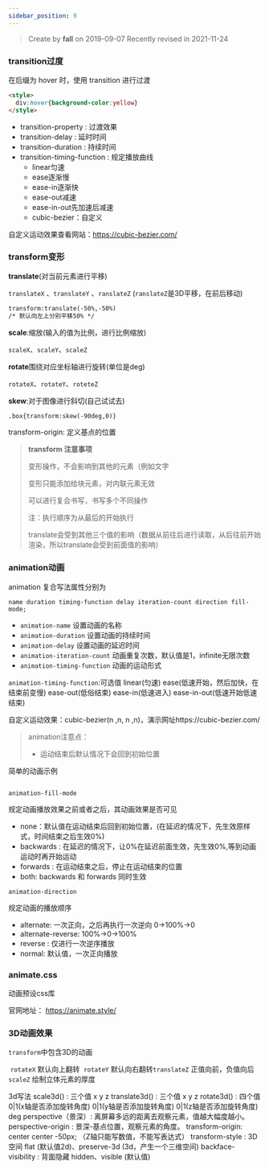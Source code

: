 ```yaml
---
sidebar_position: 9
---
```


> Create by **fall** on 2019-09-07
> Recently revised in 2021-11-24

### transition过度

在后缀为 hover 时，使用 transition 进行过渡

```html
<style>
  div:hover{background-color:yellow}
</style>
```

- transition-property : 过渡效果
- transition-delay : 延时时间
- transition-duration : 持续时间
- transition-timing-function : 规定播放曲线 
  - linear匀速 
  - ease逐渐慢 
  - ease-in逐渐快 
  - ease-out减速 
  - ease-in-out先加速后减速 
  - cubic-bezier：自定义

自定义运动效果查看网站：https://cubic-bezier.com/

### transform变形

**translate**(对当前元素进行平移) 

`translateX` 、`translateY` 、`ranslateZ` (`ranslateZ`是3D平移，在前后移动)

```html
transform:translate(-50%,-50%)
/* 默认向左上分别平移50% */
```

**scale**:缩放(输入的值为比例，进行比例缩放)

`scaleX`、`scaleY`、`scaleZ` 

**rotate**围绕对应坐标轴进行旋转(单位是deg)

`rotateX`、`rotateY`、`roteteZ`

**skew**:对于图像进行斜切(自己试试去)

```html
.box{transform:skew(-90deg,0)}
```

transform-origin: 定义基点的位置

> **transform 注意事项**
>
> 变形操作，不会影响到其他的元素（例如文字
>
> 变形只能添加给块元素，对内联元素无效
>
> 可以进行复合书写，书写多个不同操作
>
> 注：执行顺序为从最后的开始执行
>
> translate会受到其他三个值的影响（数据从前往后进行读取，从后往前开始渲染，所以translate会受到前面值的影响）

### animation动画

animation 复合写法属性分别为

`name duration timing-function delay iteration-count direction fill-mode;`

- `animation-name` 设置动画的名称
- `animation-duration` 设置动画的持续时间
- `animation-delay` 设置动画的延迟时间
- `animation-iteration-count` 动画重复次数，默认值是1，infinite无限次数
- `animation-timing-function` 动画的运动形式

`animation-timing-function`:可选值
linear(匀速)	ease(低速开始，然后加快，在结束前变慢)
ease-out(低俗结束)   ease-in(低速进入)    ease-in-out(低速开始低速结束)  

自定义运动效果：cubic-bezier(n ,n, n ,n)，演示网址https://cubic-bezier.com/

> animation注意点：
>
> - 运动结束后默认情况下会回到初始位置

简单的动画示例

```html

```

`animation-fill-mode`

规定动画播放效果之前或者之后，其动画效果是否可见

- none：默认值在运动结束后回到初始位置，(在延迟的情况下，先生效原样式，时间结束之后生效0%)
- backwards : 在延迟的情况下，让0%在延迟前面生效，先生效0%,等到动画运动时再开始运动
- forwards : 在运动结束之后，停止在运动结束的位置
- both: backwards 和 forwards 同时生效

`animation-direction`

规定动画的播放顺序

- alternate: 一次正向，之后再执行一次逆向  0->100%->0
- alternate-reverse: 100%->0->100%
- reverse : 仅进行一次逆序播放
- normal: 默认值，一次正向播放

### animate.css

动画预设css库

官网地址： https://animate.style/

### 3D动画效果

`transform`中包含3D的动画

​	`rotateX`       默认向上翻转
​	`rotateY`         默认向右翻转
​	`translateZ`      正值向前，负值向后
​	`scaleZ`          绘制立体元素的厚度

3d写法
	scale3d() : 三个值 x y z
	translate3d() : 三个值 x y z
	rotate3d() : 四个值 0|1(x轴是否添加旋转角度)  0|1(y轴是否添加旋转角度)  0|1(z轴是否添加旋转角度)  deg
perspective（景深）: 离屏幕多远的距离去观察元素，值越大幅度越小。
perspective-origin : 景深-基点位置，观察元素的角度。
transform-origin: center center -50px;   （Z轴只能写数值，不能写表达式）
transform-style : 3D空间
	flat  (默认值2d)、preserve-3d   (3d，产生一个三维空间)
backface-visibility : 背面隐藏
   	 hidden、visible (默认值)





